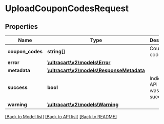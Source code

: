 # UploadCouponCodesRequest

## Properties
Name | Type | Description | Notes
------------ | ------------- | ------------- | -------------
**coupon_codes** | **string[]** | Coupon codes | [optional] 
**error** | [**\ultracart\v2\models\Error**](Error.md) |  | [optional] 
**metadata** | [**\ultracart\v2\models\ResponseMetadata**](ResponseMetadata.md) |  | [optional] 
**success** | **bool** | Indicates if API call was successful | [optional] 
**warning** | [**\ultracart\v2\models\Warning**](Warning.md) |  | [optional] 

[[Back to Model list]](../README.md#documentation-for-models) [[Back to API list]](../README.md#documentation-for-api-endpoints) [[Back to README]](../README.md)


